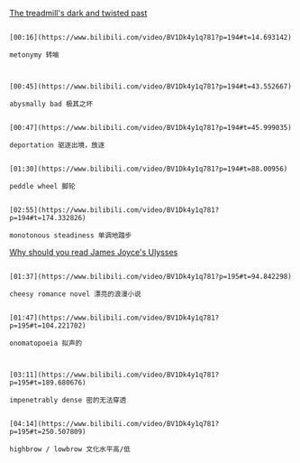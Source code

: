 [The treadmill's dark and twisted past](https://www.bilibili.com/video/BV1Dk4y1q781?p=194)

```ad-note

[00:16](https://www.bilibili.com/video/BV1Dk4y1q781?p=194#t=14.693142)

metonymy 转喻
```

```ad-note


[00:45](https://www.bilibili.com/video/BV1Dk4y1q781?p=194#t=43.552667)

abysmally bad 极其之坏
```

```ad-note

[00:47](https://www.bilibili.com/video/BV1Dk4y1q781?p=194#t=45.999035)

deportation 驱逐出境，放逐
```

```ad-note

[01:30](https://www.bilibili.com/video/BV1Dk4y1q781?p=194#t=88.00956)

peddle wheel 脚轮
```

```ad-note

[02:55](https://www.bilibili.com/video/BV1Dk4y1q781?p=194#t=174.332826)

monotonous steadiness 单调地踏步
```


[Why should you read James Joyce's Ulysses](https://www.bilibili.com/video/BV1Dk4y1q781?p=195)

```ad-note

[01:37](https://www.bilibili.com/video/BV1Dk4y1q781?p=195#t=94.842298)

cheesy romance novel 漂亮的浪漫小说
```

```ad-note

[01:47](https://www.bilibili.com/video/BV1Dk4y1q781?p=195#t=104.221702)

onomatopoeia 拟声的
```

```ad-note


[03:11](https://www.bilibili.com/video/BV1Dk4y1q781?p=195#t=189.680676)

impenetrably dense 密的无法穿透
```

```ad-note

[04:14](https://www.bilibili.com/video/BV1Dk4y1q781?p=195#t=250.507809)

highbrow / lowbrow 文化水平高/低
```
